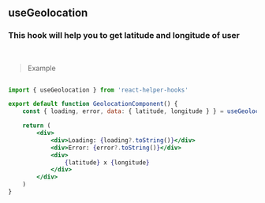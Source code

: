 ## useGeolocation

### This hook will help you to get latitude and longitude of user

<br />

> Example

```jsx
 
import { useGeolocation } from 'react-helper-hooks'

export default function GeolocationComponent() {
    const { loading, error, data: { latitude, longitude } } = useGeolocation(null);

    return (
        <div>
            <div>Loading: {loading?.toString()}</div>
            <div>Error: {error?.toString()}</div>
            <div>
                {latitude} x {longitude}
            </div>
        </div>
    )
}

```
